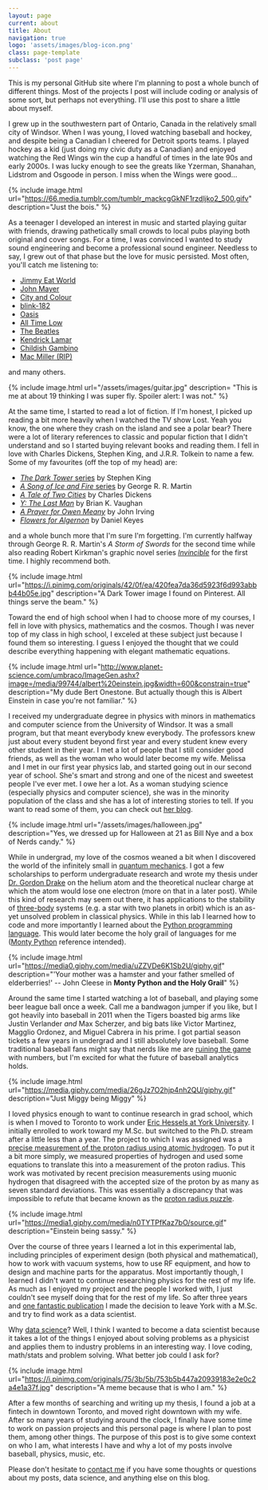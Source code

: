 ```yaml
---
layout: page
current: about
title: About
navigation: true
logo: 'assets/images/blog-icon.png'
class: page-template
subclass: 'post page'
---
```


This is my personal GitHub site where I'm planning to post a whole bunch of different things. Most of the projects I post will include coding or analysis of some sort, but perhaps not everything. I'll use this post to share a little about myself.

I grew up in the southwestern part of Ontario, Canada in the relatively small city of Windsor. When I was young, I loved watching baseball and hockey, and despite being a Canadian I cheered for Detroit sports teams. I played hockey as a kid (just doing my civic duty as a Canadian) and enjoyed watching the Red Wings win the cup a handful of times in the late 90s and early 2000s. I was lucky enough to see the greats like Yzerman, Shanahan, Lidstrom and Osgoode in person. I miss when the Wings were good...

{% include image.html url="https://66.media.tumblr.com/tumblr_mackcgGkNF1rzdljko2_500.gifv" description="Just the bois." %}

As a teenager I developed an interest in music and started playing guitar with friends, drawing pathetically small crowds to local pubs playing both original and cover songs. For a time, I was convinced I wanted to study sound engineering and become a professional sound engineer. Needless to say, I grew out of that phase but the love for music persisted. Most often, you'll catch me listening to:

- [Jimmy Eat World](https://www.jimmyeatworld.com/)
- [John Mayer](https://www.johnmayer.com/)
- [City and Colour](https://www.cityandcolour.com/)
- [blink-182](https://www.blink182.com/)
- [Oasis](http://www.oasisinet.com/)
- [All Time Low](https://www.thebeatles.com/)
- [The Beatles](https://www.thebeatles.com/)
- [Kendrick Lamar](http://www.kendricklamar.com/)
- [Childish Gambino](http://www.childishgambino.com/)
- [Mac Miller (RIP)](http://www.macmillerswebsite.com/)

and many others.

{% include image.html url="/assets/images/guitar.jpg" description= "This is me at about 19 thinking I was super fly. Spoiler alert: I was not." %}

At the same time, I started to read a lot of fiction. If I'm honest, I picked up reading a bit more heavily when I watched the TV show Lost. Yeah you know, the one where they crash on the island and see a polar bear? There were a lot of literary references to classic and popular fiction that I didn't understand and so I started buying relevant books and reading them. I fell in love with Charles Dickens, Stephen King, and J.R.R. Tolkein to name a few. Some of my favourites (off the top of my head) are:

- [*The Dark Tower* series](https://en.wikipedia.org/wiki/The_Dark_Tower_(series)) by Stephen King
- [*A Song of Ice and Fire* series](https://en.wikipedia.org/wiki/A_Song_of_Ice_and_Fire) by George R. R. Martin
- [*A Tale of Two Cities*](https://en.wikipedia.org/wiki/A_Tale_of_Two_Cities) by Charles Dickens
- [*Y: The Last Man*](https://en.wikipedia.org/wiki/Y:_The_Last_Man) by Brian K. Vaughan
- [*A Prayer for Owen Meany*](https://en.wikipedia.org/wiki/A_Prayer_for_Owen_Meany) by John Irving
- [*Flowers for Algernon*](https://en.wikipedia.org/wiki/Flowers_for_Algernon) by Daniel Keyes

and a whole bunch more that I'm sure I'm forgetting. I'm currently halfway through George R. R. Martin's *A Storm of Swords* for the second time while also reading Robert Kirkman's graphic novel series [*Invincible*](https://en.wikipedia.org/wiki/Invincible_(comics)) for the first time. I highly recommend both.

{% include image.html url="https://i.pinimg.com/originals/42/0f/ea/420fea7da36d5923f6d993abbb44b05e.jpg" description="A Dark Tower image I found on Pinterest. All things serve the beam." %}

Toward the end of high school when I had to choose more of my courses, I fell in love with physics, mathematics and the cosmos. Though I was never top of my class in high school, I exceled at these subject just because I found them so interesting. I guess I enjoyed the thought that we could describe everything happening with elegant mathematic equations.

{% include image.html url="http://www.planet-science.com/umbraco/ImageGen.ashx?image=/media/99744/albert%20einstein.jpg&width=600&constrain=true" description="My dude Bert Onestone. But actually though this is Albert Einstein in case you're not familiar." %}

I received my undergraduate degree in physics with minors in mathematics and computer science from the University of Windsor. It was a small program, but that meant everybody knew everybody. The professors knew just about every student beyond first year and every student knew every other student in their year. I met a lot of people that I still consider good friends, as well as the woman who would later become my wife. Melissa and I met in our first year physics lab, and started going out in our second year of school. She's smart and strong and one of the nicest and sweetest people I've ever met. I owe her a lot. As a woman studying science (especially physics and computer science), she was in the minority population of the class and she has a lot of interesting stories to tell. If you want to read some of them, you can check out [her blog](https://melissamathers.ca/).

{% include image.html url="/assets/images/halloween.jpg" description="Yes, we dressed up for Halloween at 21 as Bill Nye and a box of Nerds candy." %}

While in undergrad, my love of the cosmos weaned a bit when I discovered the world of the infinitely small in [quantum mechanics](https://en.wikipedia.org/wiki/Quantum_mechanics). I got a few scholarships to perform undergraduate research and wrote my thesis under [Dr. Gordon Drake](http://drake.sharcnet.ca/mediawiki/index.php/Dr._Gordon_Drake%27s_Research_Group) on the helium atom and the theoretical nuclear charge at which the atom would lose one electron (more on that in a later post). While this kind of research may seem out there, it has applications to the stability of [three-body](https://en.wikipedia.org/wiki/Three-body_problem) systems (e.g. a star with two planets in orbit) which is an as-yet unsolved problem in classical physics. While in this lab I learned how to code and more importantly I learned about the [Python programming language](https://www.python.org/). This would later become the holy grail of languages for me ([Monty Python](http://montypython.com/) reference intended).

{% include image.html url="https://media0.giphy.com/media/uZZVDe6K1Sb2U/giphy.gif"
description="'Your mother was a hamster and your father smelled of elderberries!' -- John Cleese in <b>Monty Python and the Holy Grail</b>" %}

Around the same time I started watching a lot of baseball, and playing some beer league ball once a week. Call me a bandwagon jumper if you like, but I got heavily into baseball in 2011 when the Tigers boasted big arms like Justin Verlander *and* Max Scherzer, and big bats like Victor Martinez, Magglio Ordonez, and Miguel Cabrera in his prime. I got partial season tickets a few years in undergrad and I still absolutely love baseball. Some traditional baseball fans might say that nerds like me are [ruining the game](https://bleacherreport.com/articles/2791455-i-find-it-very-difficult-to-watch-why-mlb-greats-think-baseballs-in-trouble) with numbers, but I'm excited for what the future of baseball analytics holds.

{% include image.html url="https://media.giphy.com/media/26gJz7O2hjp4nh2QU/giphy.gif" description="Just Miggy being Miggy" %}

I loved physics enough to want to continue research in grad school, which is when I moved to Toronto to work under [Eric Hessels at York University](https://www.physics.yorku.ca/faculty-profiles/hessels-eric/). I initially enrolled to work toward my M.Sc. but switched to the Ph.D. stream after a little less than a year. The project to which I was assigned was a [precise measurement of the proton radius using atomic hydrogen](https://news.yorku.ca/2019/09/05/scientists-measure-precise-proton-radius-to-help-resolve-decade-old-puzzle/). To put it a bit more simply, we measured properties of hydrogen and used some equations to translate this into a measurement of the proton radius. This work was motivated by recent precision measurements using muonic hydrogen that disagreed with the accepted size of the proton by as many as seven standard deviations. This was essentially a discrepancy that was impossible to refute that became known as the [proton radius puzzle](https://en.wikipedia.org/wiki/Proton_radius_puzzle).

{% include image.html url="https://media1.giphy.com/media/n0TYTPfKaz7bO/source.gif" description="Einstein being sassy." %}

Over the course of three years I learned a lot in this experimental lab, including principles of experiment design (both physical and mathematical), how to work with vacuum systems, how to use RF equipment, and how to design and machine parts for the apparatus. Most importantly though, I learned I didn't want to continue researching physics for the rest of my life. As much as I enjoyed my project and the people I worked with, I just couldn't see myself doing that for the rest of my life. So after three years and [one fantastic publication](https://science.sciencemag.org/content/365/6457/1007.abstract) I made the decision to leave York with a M.Sc. and try to find work as a data scientist.

Why [data science](https://en.wikipedia.org/wiki/Data_science)? Well, I think I wanted to become a data scientist because it takes a lot of the things I enjoyed about solving problems as a physicist and applies them to industry problems in an interesting way. I love coding, math/stats and problem solving. What better job could I ask for?

{% include image.html url="https://i.pinimg.com/originals/75/3b/5b/753b5b447a20939183e2e0c2a4e1a37f.jpg" description="A meme because that is who I am." %}

After a few months of searching and writing up my thesis, I found a job at a fintech in downtown Toronto, and moved right downtown with my wife. After so many years of studying around the clock, I finally have some time to work on passion projects and this personal page is where I plan to post them, among other things. The purpose of this post is to give some context on who I am, what interests I have and why a lot of my posts involve baseball, physics, music, etc.

Please don't hesitate to [contact me](https://valdezt.github.io/contact) if you have some thoughts or questions about my posts, data science, and anything else on this blog.
